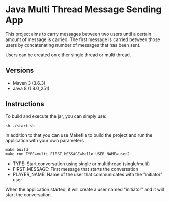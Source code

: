 # Java Multi Thread Message Sending App

This project aims to carry messages between two users until a certain amount of message is carried. The first message is carried between those users by concatenating number of messages that has been sent. 

Users can be created on either single thread or multi thread.

## Versions 
* Maven 3 (3.6.3) 
* Java 8 (1.8.0_251)

## Instructions

To build and execute the jar, you can simply use: 
```
sh ./start.sh
```

In addition to that you can use Makefile to build the project and run the application with your own parameters
```
make build
make run TYPE=multi FIRST_MESSAGE=hello USER_NAME=user2____
```

* TYPE: Start conversation using single or multithread (single/multi)
* FIRST_MESSAGE: First message that starts the conversation
* PLAYER_NAME: Name of the user that communicates with the "initiator" user

When the application started, it will create a user named "initiator" and it will start the conversation.